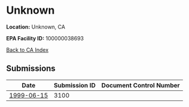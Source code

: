 # Unknown

**Location:** Unknown, CA

**EPA Facility ID:** 100000038693

[Back to CA Index](../../index.md)

## Submissions

| Date | Submission ID | Document Control Number |
|------|--------------|-------------------------|
| [1999-06-15](submissions/3100.md) | 3100 |  |
